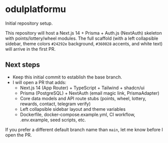 # odulplatformu

Initial repository setup.

This repository will host a Next.js 14 + Prisma + Auth.js (NextAuth) skeleton with points/lottery/wheel modules. The full scaffold (with a left collapsible sidebar, theme colors `#24292e` background, `#360028` accents, and white text) will arrive in the first PR.

## Next steps
- Keep this initial commit to establish the base branch.
- I will open a PR that adds:
  - Next.js 14 (App Router) + TypeScript + Tailwind + shadcn/ui
  - Prisma (PostgreSQL) + NextAuth (email magic link, PrismaAdapter)
  - Core data models and API route stubs (points, wheel, lottery, rewards, contact, telegram verify)
  - Left collapsible sidebar layout and theme variables
  - Dockerfile, docker-compose.example.yml, CI workflow, .env.example, seed scripts, etc.

If you prefer a different default branch name than `main`, let me know before I open the PR.